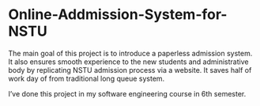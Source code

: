 # Online-Addmission-System-for-NSTU
The main goal of this project is to introduce a paperless admission system. It also ensures smooth experience to the new students and administrative body by replicating NSTU admission process via a website. It saves half of work day of from traditional long queue system. 

I’ve done this project in my software engineering course in 6th semester. 
